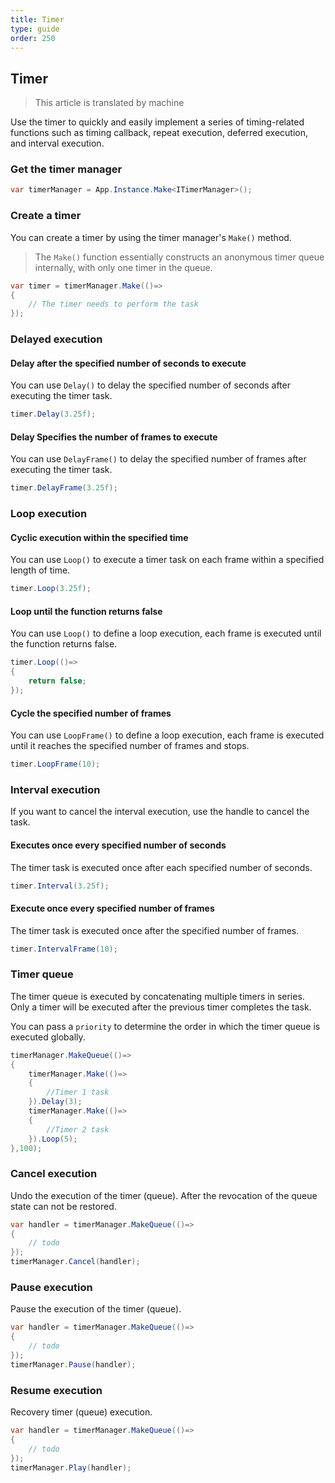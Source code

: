 ```yaml
---
title: Timer
type: guide
order: 250
---
```


## Timer

> This article is translated by machine

Use the timer to quickly and easily implement a series of timing-related functions such as timing callback, repeat execution, deferred execution, and interval execution.

### Get the timer manager

``` csharp
var timerManager = App.Instance.Make<ITimerManager>();
```

### Create a timer

You can create a timer by using the timer manager's `Make()` method.

> The `Make()` function essentially constructs an anonymous timer queue internally, with only one timer in the queue.

``` csharp
var timer = timerManager.Make(()=>
{
    // The timer needs to perform the task
});
```

### Delayed execution

#### **Delay after the specified number of seconds to execute**

You can use `Delay()` to delay the specified number of seconds after executing the timer task.

``` csharp
timer.Delay(3.25f);
```

#### **Delay Specifies the number of frames to execute**

You can use `DelayFrame()` to delay the specified number of frames after executing the timer task.

``` csharp
timer.DelayFrame(3.25f);
```

### Loop execution

#### **Cyclic execution within the specified time**

You can use `Loop()` to execute a timer task on each frame within a specified length of time.

``` csharp
timer.Loop(3.25f);
```

#### **Loop until the function returns false**

You can use `Loop()` to define a loop execution, each frame is executed until the function returns false.

``` csharp
timer.Loop(()=>
{
    return false;
});
```

#### **Cycle the specified number of frames**

You can use `LoopFrame()` to define a loop execution, each frame is executed until it reaches the specified number of frames and stops.

``` csharp
timer.LoopFrame(10);
```

### Interval execution

If you want to cancel the interval execution, use the handle to cancel the task.

#### **Executes once every specified number of seconds**

The timer task is executed once after each specified number of seconds.

``` csharp
timer.Interval(3.25f);
```

#### **Execute once every specified number of frames**

The timer task is executed once after the specified number of frames.

``` csharp
timer.IntervalFrame(10);
```

### Timer queue

The timer queue is executed by concatenating multiple timers in series. Only a timer will be executed after the previous timer completes the task.

You can pass a `priority` to determine the order in which the timer queue is executed globally.

``` csharp
timerManager.MakeQueue(()=>
{
    timerManager.Make(()=>
    {
        //Timer 1 task
    }).Delay(3);
    timerManager.Make(()=>
    {
        //Timer 2 task
    }).Loop(5);
},100);
```

### Cancel execution

Undo the execution of the timer (queue). After the revocation of the queue state can not be restored.

``` csharp
var handler = timerManager.MakeQueue(()=>
{
    // todo
});
timerManager.Cancel(handler);
```

### Pause execution

Pause the execution of the timer (queue).

``` csharp
var handler = timerManager.MakeQueue(()=>
{
    // todo
});
timerManager.Pause(handler);
```

### Resume execution

Recovery timer (queue) execution.

``` csharp
var handler = timerManager.MakeQueue(()=>
{
    // todo
});
timerManager.Play(handler);
```
